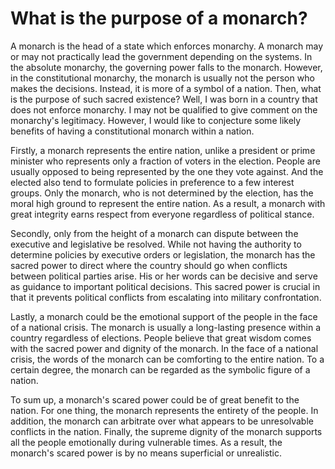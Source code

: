 # What is the purpose of a monarch?

A monarch is the head of a state which enforces monarchy. A monarch may or may not practically lead the government depending on the systems. In the absolute monarchy, the governing power falls to the monarch. However, in the constitutional monarchy, the monarch is usually not the person who makes the decisions. Instead, it is more of a symbol of a nation. Then, what is the purpose of such sacred existence? Well, I was born in a country that does not enforce monarchy. I may not be qualified to give comment on the monarchy's legitimacy. However, I would like to conjecture some likely benefits of having a constitutional monarch within a nation.

Firstly, a monarch represents the entire nation, unlike a president or prime minister who represents only a fraction of voters in the election. People are usually opposed to being represented by the one they vote against. And the elected also tend to formulate policies in preference to a few interest groups. Only the monarch, who is not determined by the election, has the moral high ground to represent the entire nation. As a result, a monarch with great integrity earns respect from everyone regardless of political stance.

Secondly, only from the height of a monarch can dispute between the executive and legislative be resolved. While not having the authority to determine policies by executive orders or legislation, the monarch has the sacred power to direct where the country should go when conflicts between political parties arise. His or her words can be decisive and serve as guidance to important political decisions. This sacred power is crucial in that it prevents political conflicts from escalating into military confrontation.

Lastly, a monarch could be the emotional support of the people in the face of a national crisis. The monarch is usually a long-lasting presence within a country regardless of elections. People believe that great wisdom comes with the sacred power and dignity of the monarch. In the face of a national crisis, the words of the monarch can be comforting to the entire nation. To a certain degree, the monarch can be regarded as the symbolic figure of a nation.

To sum up, a monarch's scared power could be of great benefit to the nation. For one thing, the monarch represents the entirety of the people. In addition, the monarch can arbitrate over what appears to be unresolvable conflicts in the nation. Finally, the supreme dignity of the monarch supports all the people emotionally during vulnerable times. As a result, the monarch's scared power is by no means superficial or unrealistic.
